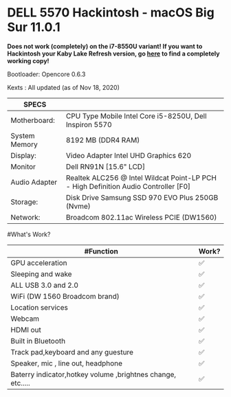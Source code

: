 # DELL 5570 Hackintosh - macOS Big Sur 11.0.1

**Does not work (completely) on the i7-8550U variant! If you want to Hackintosh your Kaby Lake Refresh version, go <a href="https://github.com/Doregon/Inspiron-5570-KBR-Hackintosh">here</a> to find a completely working copy!**

Bootloader: Opencore 0.6.3

Kexts : All updated (as of Nov 18, 2020)

| SPECS |   |
|---|---|
|Motherboard:|CPU Type Mobile Intel Core i5-8250U, Dell Inspiron 5570|
|System Memory| 8192 MB (DDR4 RAM)|
|Display:|Video Adapter Intel UHD Graphics 620|
|Monitor|Dell RN91N [15.6" LCD]|
|Audio Adapter| Realtek ALC256 @ Intel Wildcat Point-LP PCH - High Definition Audio Controller [F0]|
|Storage:|Disk Drive Samsung SSD 970 EVO Plus 250GB (Nvme)|
|Network:| Broadcom 802.11ac Wireless PCIE (DW1560)|

#What's Work?

| #Function | Work? |
|---------------|-----------------------------------------------|
|  GPU acceleration| ✅ |
|  Sleeping and wake| ✅ |
|  ALL USB 3.0 and 2.0| ✅ |
|  WiFi (DW 1560 Broadcom brand)| ✅ |
|  Location services| ✅ |
|  Webcam| ✅ |
|  HDMI out| ✅ |
|  Built in Bluetooth| ✅ |
|  Track pad,keyboard and any guesture| ✅ |
|  Speaker, mic , line out, headphone| ✅ |
|  Baterry indicator,hotkey volume ,brightnes change, etc.....| ✅ |
